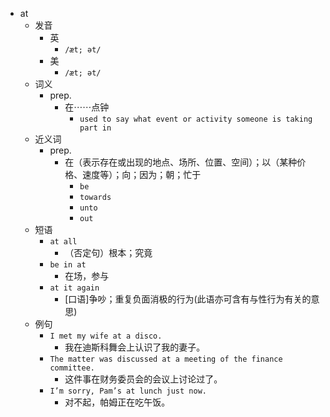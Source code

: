 - at
  - 发音
    - 英
      - `/æt; ət/`
    - 美
      - `/æt; ət/`
  - 词义
    - prep.
      - 在⋯⋯点钟
        - `used to say what event or activity someone is taking part in`
  - 近义词
    - prep.
      - 在（表示存在或出现的地点、场所、位置、空间）；以（某种价格、速度等）；向；因为；朝；忙于
        - `be`
        - `towards`
        - `unto`
        - `out`
  - 短语
    - `at all`
      - （否定句）根本；究竟 
    - `be in at`
      - 在场，参与 
    - `at it again`
      - [口语]争吵；重复负面消极的行为(此语亦可含有与性行为有关的意思) 
  - 例句
    - `I met my wife at a disco.`
      - 我在迪斯科舞会上认识了我的妻子。
    - `The matter was discussed at a meeting of the finance committee.`
      - 这件事在财务委员会的会议上讨论过了。
    - `I’m sorry, Pam’s at lunch just now.`
      - 对不起，帕姆正在吃午饭。


